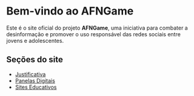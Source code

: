 # Bem-vindo ao AFNGame

Este é o site oficial do projeto **AFNGame**, uma iniciativa para combater a desinformação e promover o uso responsável das redes sociais entre jovens e adolescentes.

## Seções do site

- [Justificativa](justificativa.html)
- [Panelas Digitais](panelas-digitais.html)
- [Sites Educativos](sites-educativos.html)

